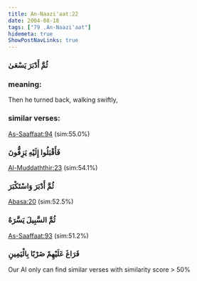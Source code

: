 ```yaml
---
title: An-Naazi'aat:22
date: 2004-08-18
tags: ["79 .An-Naazi'aat"]
hidemeta: true 
ShowPostNavLinks: true 
---
```

### ثُمَّ أَدْبَرَ يَسْعَىٰ
### meaning: 
Then he turned back, walking swiftly,
### similar verses: 

[As-Saaffaat:94](/37/94) (sim:55.0%)

### فَأَقْبَلُوا إِلَيْهِ يَزِفُّونَ

[Al-Muddaththir:23](/74/23) (sim:54.1%)

### ثُمَّ أَدْبَرَ وَاسْتَكْبَرَ

[Abasa:20](/80/20) (sim:52.5%)

### ثُمَّ السَّبِيلَ يَسَّرَهُ

[As-Saaffaat:93](/37/93) (sim:51.2%)

### فَرَاغَ عَلَيْهِمْ ضَرْبًا بِالْيَمِينِ

Our AI only can find similar verses with similarity score > 50% 

